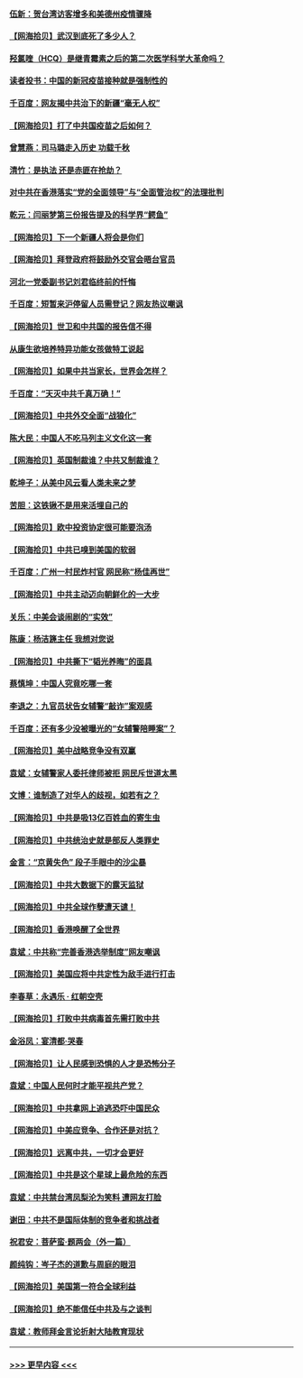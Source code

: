 #### [伍新：贺台湾访客增多和美德州疫情骤降](../pages/nsc993/n12865651.md?t=04090651) 
#### [【网海拾贝】武汉到底死了多少人？](../pages/nsc993/n12863707.md?t=04090651) 
#### [羟氯喹（HCQ）是继青霉素之后的第二次医学科学大革命吗？](../pages/nsc993/n12638564.md?t=04090651) 
#### [读者投书：中国的新冠疫苗接种就是强制性的](../pages/nsc993/n12859932.md?t=04090651) 
#### [千百度：网友揭中共治下的新疆“毫无人权”](../pages/nsc993/n12858385.md?t=04090651) 
#### [【网海拾贝】打了中共国疫苗之后如何？](../pages/nsc993/n12857866.md?t=04090651) 
#### [曾慧燕：司马璐走入历史 功载千秋](../pages/nsc993/n12856996.md?t=04090651) 
#### [清竹：是执法 还是赤匪在抢劫？](../pages/nsc993/n12856952.md?t=04090651) 
#### [对中共在香港落实“党的全面领导”与“全面管治权”的法理批判](../pages/nsc993/n12856929.md?t=04090651) 
#### [乾元：闫丽梦第三份报告提及的科学界“鳄鱼”](../pages/nsc993/n12855985.md?t=04090651) 
#### [【网海拾贝】下一个新疆人将会是你们](../pages/nsc993/n12855864.md?t=04090651) 
#### [【网海拾贝】拜登政府将鼓励外交官会晤台官员](../pages/nsc993/n12853615.md?t=04090651) 
#### [河北一党委副书记刘君临终前的忏悔](../pages/nsc993/n12849420.md?t=04090651) 
#### [千百度：短暂来沪停留人员需登记？网友热议嘲讽](../pages/nsc993/n12853497.md?t=04090651) 
#### [【网海拾贝】世卫和中共国的报告信不得](../pages/nsc993/n12850902.md?t=04090651) 
#### [从康生欲培养特异功能女孩做特工说起](../pages/nsc993/n12849289.md?t=04090651) 
#### [【网海拾贝】如果中共当家长，世界会怎样？](../pages/nsc993/n12848436.md?t=04090651) 
#### [千百度：“天灭中共千真万确！”](../pages/nsc993/n12845659.md?t=04090651) 
#### [【网海拾贝】中共外交全面“战狼化”](../pages/nsc993/n12845607.md?t=04090651) 
#### [陈大民：中国人不吃马列主义文化这一套](../pages/nsc993/n12842496.md?t=04090651) 
#### [【网海拾贝】英国制裁谁？中共又制裁谁？](../pages/nsc993/n12840909.md?t=04090651) 
#### [乾坤子：从美中风云看人类未来之梦](../pages/nsc993/n12840590.md?t=04090651) 
#### [苦胆：这铁锹不是用来活埋自己的](../pages/nsc993/n12839512.md?t=04090651) 
#### [【网海拾贝】欧中投资协定很可能要泡汤](../pages/nsc993/n12835122.md?t=04090651) 
#### [【网海拾贝】中共已嗅到美国的软弱](../pages/nsc993/n12832411.md?t=04090651) 
#### [千百度：广州一村民炸村官 网民称“杨佳再世”](../pages/nsc993/n12832380.md?t=04090651) 
#### [【网海拾贝】中共主动迈向朝鲜化的一大步](../pages/nsc993/n12829887.md?t=04090651) 
#### [关乐：中美会谈闹剧的“实效”](../pages/nsc993/n12826698.md?t=04090651) 
#### [陈康：杨洁篪主任  我想对您说](../pages/nsc993/n12826609.md?t=04090651) 
#### [【网海拾贝】中共撕下“韬光养晦”的面具](../pages/nsc993/n12826459.md?t=04090651) 
#### [蔡慎坤：中国人究竟吃哪一套](../pages/nsc993/n12826010.md?t=04090651) 
#### [李退之：九官员状告女辅警“敲诈”案观感](../pages/nsc993/n12823984.md?t=04090651) 
#### [千百度：还有多少没被曝光的“女辅警陪睡案”？](../pages/nsc993/n12822136.md?t=04090651) 
#### [【网海拾贝】美中战略竞争没有双赢](../pages/nsc993/n12822105.md?t=04090651) 
#### [袁斌：女辅警家人委托律师被拒 网民斥世道太黑](../pages/nsc993/n12822004.md?t=04090651) 
#### [文博：谁制造了对华人的歧视，如若有之？](../pages/nsc993/n12821635.md?t=04090651) 
#### [【网海拾贝】中共是吸13亿百姓血的寄生虫](../pages/nsc993/n12819191.md?t=04090651) 
#### [【网海拾贝】中共统治史就是部反人类罪史](../pages/nsc993/n12816738.md?t=04090651) 
#### [金言：“京黄失色” 段子手眼中的沙尘暴](../pages/nsc993/n12815700.md?t=04090651) 
#### [【网海拾贝】中共大数据下的露天监狱](../pages/nsc993/n12811075.md?t=04090651) 
#### [【网海拾贝】中共全球作孽遭天谴！](../pages/nsc993/n12810258.md?t=04090651) 
#### [【网海拾贝】香港唤醒了全世界](../pages/nsc993/n12809100.md?t=04090651) 
#### [袁斌：中共称“完善香港选举制度”网友嘲讽](../pages/nsc993/n12808994.md?t=04090651) 
#### [【网海拾贝】美国应将中共定性为敌手进行打击](../pages/nsc993/n12806870.md?t=04090651) 
#### [李春草：永遇乐 · 红朝空壳](../pages/nsc993/n12805365.md?t=04090651) 
#### [【网海拾贝】打败中共病毒首先需打败中共](../pages/nsc993/n12803930.md?t=04090651) 
#### [金浴凤：宴清都‧哭春](../pages/nsc993/n12801601.md?t=04090651) 
#### [【网海拾贝】让人民感到恐惧的人才是恐怖分子](../pages/nsc993/n12799347.md?t=04090651) 
#### [袁斌：中国人民何时才能平视共产党？](../pages/nsc993/n12799306.md?t=04090651) 
#### [【网海拾贝】中共拿网上追逃恐吓中国民众](../pages/nsc993/n12796905.md?t=04090651) 
#### [【网海拾贝】中美应竞争、合作还是对抗？](../pages/nsc993/n12794675.md?t=04090651) 
#### [【网海拾贝】远离中共，一切才会更好](../pages/nsc993/n12793572.md?t=04090651) 
#### [【网海拾贝】中共是这个星球上最危险的东西](../pages/nsc993/n12791400.md?t=04090651) 
#### [袁斌：中共禁台湾凤梨沦为笑料 遭网友打脸](../pages/nsc993/n12791335.md?t=04090651) 
#### [谢田：中共不是国际体制的竞争者和挑战者](../pages/nsc993/n12791212.md?t=04090651) 
#### [祝君安：菩萨蛮·题两会（外一篇）](../pages/nsc993/n12786801.md?t=04090651) 
#### [颜纯钩：岑子杰的道歉与周庭的眼泪](../pages/nsc993/n12786775.md?t=04090651) 
#### [【网海拾贝】美国第一符合全球利益](../pages/nsc993/n12786666.md?t=04090651) 
#### [【网海拾贝】绝不能信任中共及与之谈判](../pages/nsc993/n12784266.md?t=04090651) 
#### [袁斌：教师拜金言论折射大陆教育现状](../pages/nsc993/n12783868.md?t=04090651) 

----
#### [ >>> 更早内容 <<< ](../indexes/nsc993-earlier.md)
